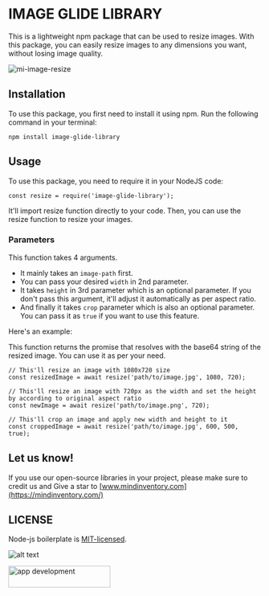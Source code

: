 # IMAGE GLIDE LIBRARY

This is a lightweight npm package that can be used to resize images. With this package, you can easily resize images to any dimensions you want, without losing image quality.

![mi-image-resize](https://git.mindinventory.com/miopensource/npm-imageglidelibrary/-/raw/development/MI_IMAGE_RESIZE.gif)

## Installation
To use this package, you first need to install it using npm. Run the following command in your terminal:

```
npm install image-glide-library
```

## Usage
To use this package, you need to require it in your NodeJS code:

```
const resize = require('image-glide-library');
```
It'll import resize function directly to your code. Then, you can use the resize function to resize your images.

### Parameters

This function takes 4 arguments. 
* It mainly takes an `image-path` first.
* You can pass your desired `width` in 2nd parameter.
* It takes `height` in 3rd parameter which is an optional parameter. If you don't pass this argument, it'll adjust it automatically as per aspect ratio.
* And finally it takes `crop` parameter which is also an optional parameter. You can pass it as `true` if you want to use this feature.

Here's an example:

This function returns the promise that resolves with the base64 string of the resized image. You can use it as per your need.


```
// This'll resize an image with 1080x720 size
const resizedImage = await resize('path/to/image.jpg', 1080, 720);

// This'll resize an image with 720px as the width and set the height by according to original aspect ratio
const newImage = await resize('path/to/image.png', 720);

// This'll crop an image and apply new width and height to it
const croppedImage = await resize('path/to/image.jpg', 600, 500, true);
```

## Let us know!
If you use our open-source libraries in your project, please make sure to credit us and Give a star to [www.mindinventory.com](https://mindinventory.com/)

## LICENSE
Node-js boilerplate is [MIT-licensed](https://github.com/Mindinventory/node-js-boilerplate/blob/master/LICENSE).


![alt text](https://git.mindinventory.com/uploads/-/system/appearance/header_logo/1/mi-logo.png)

<a href="https://www.mindinventory.com/contact-us.php?utm_source=gthb&utm_medium=repo&utm_campaign=circular-cards-stack-view" target="__blank">
<img src="https://github.com/Sammindinventory/MindInventory/raw/main/hirebutton.png" width="203" height="43"  alt="app development">
</a>
